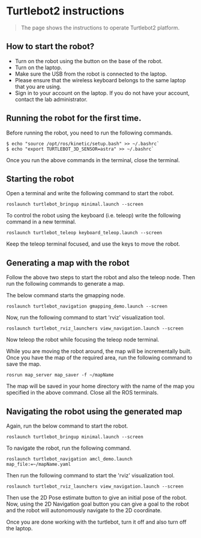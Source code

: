 # Turtlebot2 instructions
> The page shows the instructions to operate Turtlebot2 platform.

## How to start the robot?
* Turn on the robot using the button on the base of the robot.
* Turn on the laptop.
* Make sure the USB from the robot is connected to the laptop.
* Please ensure that the wireless keyboard belongs to the same laptop that you are using.
* Sign in to your account on the laptop. If you do not have your account, contact the lab administrator.

## Running the robot for the first time.
Before running the robot, you need to run the following commands.
```
$ echo "source /opt/ros/kinetic/setup.bash" >> ~/.bashrc`
$ echo "export TURTLEBOT_3D_SENSOR=astra" >> ~/.bashrc`
```

Once you run the above commands in the terminal, close the terminal.

## Starting the robot
Open a terminal and write the following command to start the robot.

`roslaunch turtlebot_bringup minimal.launch --screen`

To control the robot using the keyboard (i.e. teleop) write the following command in a new terminal.

`roslaunch turtlebot_teleop keyboard_teleop.launch --screen`

Keep the teleop terminal focused, and use the keys to move the robot.

## Generating a map with the robot
Follow the above two steps to start the robot and also the teleop node. Then run the following commands to generate a map.

The below command starts the gmapping node.

`roslaunch turtlebot_navigation gmapping_demo.launch --screen`

Now, run the following command to start 'rviz' visualization tool.

`roslaunch turtlebot_rviz_launchers view_navigation.launch --screen`

Now teleop the robot while focusing the teleop node terminal.

While you are moving the robot around, the map will be incrementally built. Once you have the map of the required area, run the following command to save the map.

`rosrun map_server map_saver -f ~/mapName`

The map will be saved in your home directory with the name of the map you specified in the above command. Close all the ROS terminals.


## Navigating the robot using the generated map
Again, run the below command to start the robot.

`roslaunch turtlebot_bringup minimal.launch --screen`

To navigate the robot, run the following command.

`roslaunch turtlebot_navigation amcl_demo.launch map_file:=~/mapName.yaml`

Then run the following command to start the 'rviz' visualization tool.

`roslaunch turtlebot_rviz_launchers view_navigation.launch --screen`

Then use the 2D Pose estimate button to give an initial pose of the robot. Now, using the 2D Navigation goal button you can give a goal to the robot and the robot will autonomously navigate to the 2D coordinate.

Once you are done working with the turtlebot, turn it off and also turn off the laptop.
